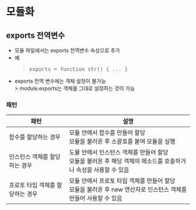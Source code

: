 # 모듈화
## exports 전역변수
* 모듈 파일에서는 exports 전역변수 속성으로 추가
* 예
  > <pre>
  > exports = function str() { ... }
  > </pre>
* exports 전역 변수에는 객체 설정이 불가능
<br>> module.exports는 객체를 그대로 설정하는 것이 가능

### 패턴
  | 패턴 | 설명 |
  | --- | --- |
  | 함수를 할당하는 경우 | 모듈 안에서 함수를 만들어 할당<br>모듈을 불러온 후 소괄호를 붙여 모듈을 실행<br> |
  | 인스턴스 객체를 할당하는 경우 | 도뮬 안에서 인스턴스 객체를 만들어 할당<br>모듈을 불러온 후 해당 객체의 메소드를 호출하거나 속성을 사용할 수 있음 |
  | 프로토 타입 객체를 할당하는 경우 | 모듈 안에서 프로토 타입 객체를 만들어 할당<br>모듈을 불러온 후 new 연산자로 인스턴스 객체를 만들어 사용할 수 있음 |